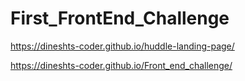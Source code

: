 # First_FrontEnd_Challenge
 https://dineshts-coder.github.io/huddle-landing-page/
 
 https://dineshts-coder.github.io/Front_end_challenge/
